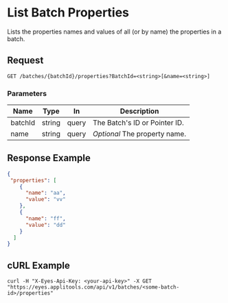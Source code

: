 # List Batch Properties
Lists the properties names and values of all (or by name) the properties in a batch.

## Request
```
GET /batches/{batchId}/properties?BatchId=<string>[&name=<string>]
```
### Parameters

| Name      | Type   | In     | Description
| --------- | ------ | ------ | ------------------
| batchId   | string | query  | The Batch's ID or Pointer ID.
| name      | string | query  | *Optional* The property name.


## Response Example
```json
{
 "properties": [
    {
      "name": "aa",
      "value": "vv"
    },
    {
      "name": "ff",
      "value": "dd"
    }
  ]
}
```

## cURL Example
```
curl -H "X-Eyes-Api-Key: <your-api-key>" -X GET "https://eyes.applitools.com/api/v1/batches/<some-batch-id>/properties"
```
